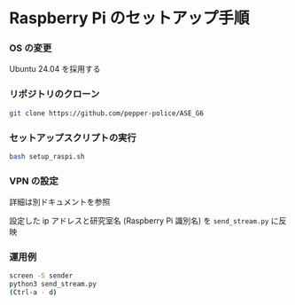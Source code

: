 # Raspberry Pi のセットアップ手順

### OS の変更
Ubuntu 24.04 を採用する

### リポジトリのクローン
```bash
git clone https://github.com/pepper-police/ASE_G6
```

### セットアップスクリプトの実行
```bash
bash setup_raspi.sh
```

### VPN の設定
詳細は別ドキュメントを参照

設定した ip アドレスと研究室名 (Raspberry Pi 識別名) を `send_stream.py` に反映

### 運用例
```bash
screen -S sender
python3 send_stream.py
(Ctrl-a - d)
```